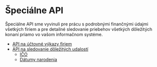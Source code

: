 # Špeciálne API

Špeciálne API sme vyvinuli pre prácu s podrobnými finančnými údajmi všetkých firiem a pre detailné sledovanie priebehov všetkých dôležitých konaní priamo vo vašom informačnom systéme.


- [API na účtovné výkazy firiem](sk-api/sk/special/statement.md)
- [API na sledovanie dôležitých udalostí](sk-api/sk/special/proceeding.md)
    - [IČO](sk-api/sk/special/proceeding-ico.md)
    - [Dátumy narodenia](sk-api/sk/special/proceeding-dates.md)